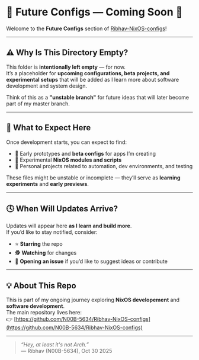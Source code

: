 # 🚧 Future Configs — Coming Soon 🚧

Welcome to the **Future Configs** section of [Ribhav-NixOS-configs](https://github.com/N00B-5634/Ribhav-NixOS-configs)!

---

## ⚠️ Why Is This Directory Empty? ##

This folder is **intentionally left empty** — for now.  
It’s a placeholder for **upcoming configurations, beta projects, and experimental setups** that will be added as I learn more about software development and system design.

Think of this as a **"unstable branch"** for future ideas that will later become part of my master branch.

---

## 🧩 What to Expect Here

Once development starts, you can expect to find:
- 🔧 Early prototypes and **beta configs** for apps I’m creating  
- 🧠 Experimental **NixOS modules and scripts**  
- 🧰 Personal projects related to automation, dev environments, and testing  

These files might be unstable or incomplete — they’ll serve as **learning experiments** and **early previews**.

---

## 🕓 When Will Updates Arrive?

Updates will appear here **as I learn and build more**.  
If you’d like to stay notified, consider:
- ⭐ **Starring** the repo  
- 🕵️ **Watching** for changes  
- 💬 **Opening an issue** if you’d like to suggest ideas or contribute  

---

## 💡 About This Repo

This is part of my ongoing journey exploring **NixOS developement** and **software development**.  
The main repository lives here:  
👉 [https://github.com/N00B-5634/Ribhav-NixOS-configs](https://github.com/N00B-5634/Ribhav-NixOS-configs)

---

> _“Hey, at least it's not Arch.”_  
> — Ribhav (N00B-5634), Oct 30 2025
